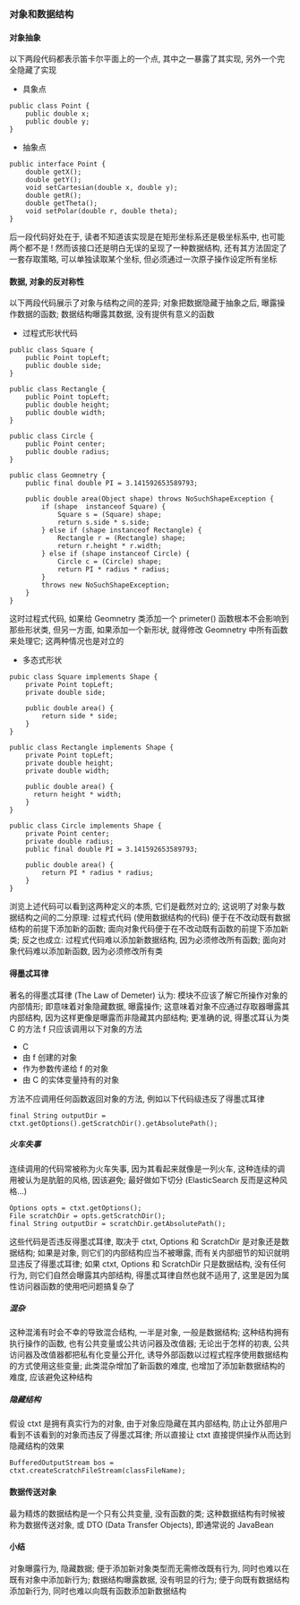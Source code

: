 ### 对象和数据结构

#### 对象抽象
以下两段代码都表示笛卡尔平面上的一个点, 其中之一暴露了其实现, 另外一个完全隐藏了实现
- 具象点
```
public class Point {
    public double x;
    public double y;
}
```
- 抽象点
```
public interface Point {
    double getX();
    double getY();
    void setCartesian(double x, double y);
    double getR();
    double getTheta();
    void setPolar(double r, double theta);
}
```

后一段代码好处在于, 读者不知道该实现是在矩形坐标系还是极坐标系中, 也可能两个都不是 ! 然而该接口还是明白无误的呈现了一种数据结构, 还有其方法固定了一套存取策略, 可以单独读取某个坐标, 但必须通过一次原子操作设定所有坐标

#### 数据, 对象的反对称性
以下两段代码展示了对象与结构之间的差异; 对象把数据隐藏于抽象之后, 曝露操作数据的函数; 数据结构曝露其数据, 没有提供有意义的函数
- 过程式形状代码
```
public class Square {
    public Point topLeft;
    public double side;
}

public class Rectangle {
    public Point topLeft;
    public double height;
    public double width;
}

public class Circle {
    public Point center;
    public double radius;
}

public class Geomnetry {
    public final double PI = 3.141592653589793;

    public double area(Object shape) throws NoSuchShapeException {
        if (shape  instanceof Square) {
            Square s = (Square) shape;
            return s.side * s.side;
        } else if (shape instanceof Rectangle) {
            Rectangle r = (Rectangle) shape;
            return r.height * r.width;
        } else if (shape instanceof Circle) {
            Circle c = (Circle) shape;
            return PI * radius * radius;
        }
        throws new NoSuchShapeException;
    }
}
```
这时过程式代码, 如果给 Geomnetry 类添加一个 primeter() 函数根本不会影响到那些形状类, 但另一方面, 如果添加一个新形状, 就得修改 Geomnetry 中所有函数来处理它; 这两种情况也是对立的
- 多态式形状
```
pubic class Square implements Shape {
    private Point topLeft;
    private double side;

    public double area() {
        return side * side;
    }
}

public class Rectangle implements Shape {
    private Point topLeft;
    private double height;
    private double width;

    public double area() {
      return height * width;
    }
}

public class Circle implements Shape {
    private Point center;
    private double radius;
    public final double PI = 3.141592653589793;

    public double area() {
        return PI * radius * radius;
    }
}
```
浏览上述代码可以看到这两种定义的本质, 它们是截然对立的; 这说明了对象与数据结构之间的二分原理: 过程式代码 (使用数据结构的代码) 便于在不改动既有数据结构的前提下添加新的函数; 面向对象代码便于在不改动既有函数的前提下添加新类; 反之也成立: 过程式代码难以添加新数据结构, 因为必须修改所有函数; 面向对象代码难以添加新函数, 因为必须修改所有类

#### 得墨忒耳律
著名的得墨忒耳律 (The Law of Demeter) 认为: 模块不应该了解它所操作对象的内部情形; 即意味着对象隐藏数据, 曝露操作; 这意味着对象不应通过存取器曝露其内部结构, 因为这样更像是曝露而非隐藏其内部结构; 更准确的说, 得墨忒耳认为类 C 的方法 f 只应该调用以下对象的方法
- C
- 由 f 创建的对象
- 作为参数传递给 f 的对象
- 由 C 的实体变量持有的对象

方法不应调用任何函数返回对象的方法, 例如以下代码级违反了得墨忒耳律
```
final String outputDir = ctxt.getOptions().getScratchDir().getAbsolutePath();
```

##### 火车失事
连续调用的代码常被称为火车失事, 因为其看起来就像是一列火车, 这种连续的调用被认为是肮脏的风格, 因该避免; 最好做如下切分 (ElasticSearch 反而是这种风格...)
```
Options opts = ctxt.getOptions();
File scratchDir = opts.getScratchDir();
final String outputDir = scratchDir.getAbsolutePath();
```
这些代码是否违反得墨忒耳律, 取决于 ctxt, Options 和 ScratchDir 是对象还是数据结构; 如果是对象, 则它们的内部结构应当不被曝露, 而有关内部细节的知识就明显违反了得墨忒耳律; 如果 ctxt, Options 和 ScratchDir 只是数据结构, 没有任何行为, 则它们自然会曝露其内部结构, 得墨忒耳律自然也就不适用了, 这里是因为属性访问器函数的使用吧问题搞复杂了

##### 混杂
这种混淆有时会不幸的导致混合结构, 一半是对象, 一般是数据结构; 这种结构拥有执行操作的函数, 也有公共变量或公共访问器及改值器; 无论出于怎样的初衷, 公共访问器及改值器都把私有化变量公开化, 诱导外部函数以过程式程序使用数据结构的方式使用这些变量; 此类混杂增加了新函数的难度, 也增加了添加新数据结构的难度, 应该避免这种结构

##### 隐藏结构
假设 ctxt 是拥有真实行为的对象, 由于对象应隐藏在其内部结构, 防止让外部用户看到不该看到的对象而违反了得墨忒耳律; 所以直接让 ctxt 直接提供操作从而达到隐藏结构的效果
```
BufferedOutputStream bos = ctxt.createScratchFileStream(classFileName);
```

#### 数据传送对象
最为精炼的数据结构是一个只有公共变量, 没有函数的类; 这种数据结构有时候被称为数据传送对象, 或 DTO (Data Transfer Objects), 即通常说的 JavaBean

#### 小结
对象曝露行为, 隐藏数据; 便于添加新对象类型而无需修改既有行为, 同时也难以在既有对象中添加新行为; 数据结构曝露数据, 没有明显的行为; 便于向既有数据结构添加新行为, 同时也难以向既有函数添加新数据结构
